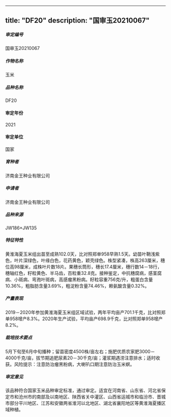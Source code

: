 
---
title: "DF20"
description: "国审玉20210067"
---
##### 审定编号 
国审玉20210067

##### 作物名称
玉米

##### 品种名称
DF20

#### 审定年份
2021	

#### 审定单位
国家

##### 育种者
济南金王种业有限公司

##### 申请者
济南金王种业有限公司

##### 品种来源
JW186×JW135

##### 特征特性
黄淮海夏玉米组出苗至成熟102.0天，比对照郑单958早熟1.5天。幼苗叶鞘浅紫色，叶片深绿色，叶缘白色，花药黄色，颖壳绿色。株型紧凑，株高263厘米，穗位高98厘米，成株叶片数18片。果穗长筒形，穗长17.4厘米，穗行数14－18行，穗轴红色，籽粒黄色、半马齿，百粒重32.8克。接种鉴定，中抗穗腐病，感茎腐病、小斑病、弯孢叶斑病，高感瘤黑粉病。籽粒容重756克/升，粗蛋白含量10.36%，粗脂肪含量3.69%，粗淀粉含量74.46%，赖氨酸含量0.32%。

##### 产量表现
2019－2020年参加黄淮海夏玉米组区域试验，两年平均亩产701.1千克，比对照郑单958增产8.3%。2020年生产试验，平均亩产698.9千克，比对照郑单958增产8.2%。

##### 栽培技术要点
5月下旬至6月中旬播种；留苗密度4500株/亩左右；施肥优质农家肥3000－4000千克/亩，拔节期追肥尿素20－30千克/亩；灌浆期遇涝注意排水；适时收获。风险提示：注意防治瘤黑粉病，大喇叭口期注意防治玉米螟。

##### 审定意见
该品种符合国家玉米品种审定标准，通过审定。适宜在河南省、山东省、河北省保定市和沧州市的南部及以南地区、陕西省关中灌区、山西省运城市和临汾市、晋城市部分平川地区、江苏和安徽两省淮河以北地区、湖北省襄阳地区等黄淮海夏播区域种植。


